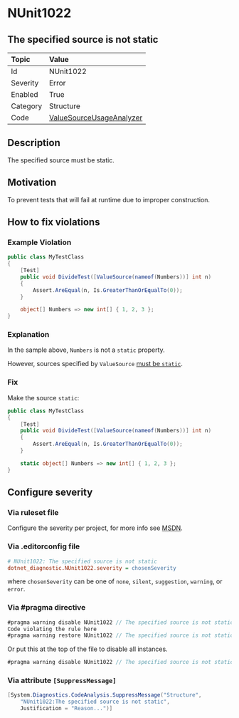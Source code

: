 # NUnit1022

## The specified source is not static

| Topic    | Value
| :--      | :--
| Id       | NUnit1022
| Severity | Error
| Enabled  | True
| Category | Structure
| Code     | [ValueSourceUsageAnalyzer](https://github.com/nunit/nunit.analyzers/blob/0.6.0/src/nunit.analyzers/ValueSourceUsage/ValueSourceUsageAnalyzer.cs)

## Description

The specified source must be static.

## Motivation

To prevent tests that will fail at runtime due to improper construction.

## How to fix violations

### Example Violation

```csharp
public class MyTestClass
{
    [Test]
    public void DivideTest([ValueSource(nameof(Numbers))] int n)
    {
        Assert.AreEqual(n, Is.GreaterThanOrEqualTo(0));
    }

    object[] Numbers => new int[] { 1, 2, 3 };
}
```

### Explanation

In the sample above, `Numbers` is not a `static` property.

However, sources specified by `ValueSource` [must be `static`](https://github.com/nunit/docs/wiki/ValueSource-Attribute).

### Fix

Make the source `static`:

```csharp
public class MyTestClass
{
    [Test]
    public void DivideTest([ValueSource(nameof(Numbers))] int n)
    {
        Assert.AreEqual(n, Is.GreaterThanOrEqualTo(0));
    }

    static object[] Numbers => new int[] { 1, 2, 3 };
}
```

<!-- start generated config severity -->
## Configure severity

### Via ruleset file

Configure the severity per project, for more info see [MSDN](https://msdn.microsoft.com/en-us/library/dd264949.aspx).

### Via .editorconfig file

```ini
# NUnit1022: The specified source is not static
dotnet_diagnostic.NUnit1022.severity = chosenSeverity
```

where `chosenSeverity` can be one of `none`, `silent`, `suggestion`, `warning`, or `error`.

### Via #pragma directive

```csharp
#pragma warning disable NUnit1022 // The specified source is not static
Code violating the rule here
#pragma warning restore NUnit1022 // The specified source is not static
```

Or put this at the top of the file to disable all instances.

```csharp
#pragma warning disable NUnit1022 // The specified source is not static
```

### Via attribute `[SuppressMessage]`

```csharp
[System.Diagnostics.CodeAnalysis.SuppressMessage("Structure",
    "NUnit1022:The specified source is not static",
    Justification = "Reason...")]
```
<!-- end generated config severity -->
